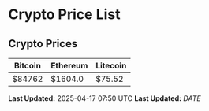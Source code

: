 # Crypto Price List

## Crypto Prices
| Bitcoin | Ethereum | Litecoin |
| ------- | -------- | -------- |
| $84762 | $1604.0 | $75.52 |
**Last Updated:** 2025-04-17 07:50 UTC
**Last Updated:** $DATE$
